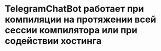 # TelegramChatBot работает при компиляции на протяжении всей сессии компилятора или при содействии хостинга
